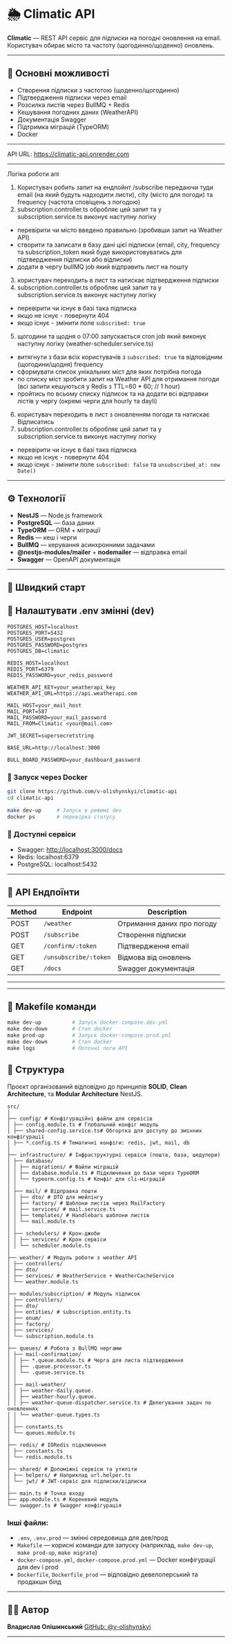 # 🌦️ Climatic API

**Climatic** — REST API сервіс для підписки на погодні оновлення на email. Користувач обирає місто та частоту (щогодинно/щоденно) оновлень.

---

## 📌 Основні можливості

- Створення підписки з частотою (щоденно/щогодинно)
- Підтвердження підписки через email
- Розсилка листів через BullMQ + Redis
- Кешування погодних даних (WeatherAPI)
- Документація Swagger
- Підтримка міграцій (TypeORM)
- Docker

---

API URL: https://climatic-api.onrender.com

---

Логіка роботи апі

1. Користувач робить запит на ендпойнт /subscribe передаючи туди email (на який будуть надходити листи), city (місто для погоди) та frequency (частота сповіщень з погодою)
2. subscription.controller.ts обробляє цей запит та у subscription.service.ts виконує наступну логіку

- перевірити чи місто введено правильно (зробивши запит на Weather API)
- створити та записати в базу дані цієї підписки (email, city, frequency та subscription_token який буде використовуватись для підтвердження підписки або відписки)
- додати в чергу bullMQ job який відправить лист на пошту

3. користувач переходить в лист та натискає підтвердження підписки
4. subscription.controller.ts обробляє цей запит та у subscription.service.ts виконує наступну логіку

- перевірити чи існує в базі така підписка
- якщо не існує - повернути 404
- якщо існує - змінити поле `subscribed: true`

5. щогодини та щодня о 07:00 запускається cron job який виконує наступну логіку (weather-scheduler.service.ts)

- витягнути з бази всіх користувачів з `subscribed: true` та відповідним (щогодини/щодня) frequency
- сформувати список унікальних міст для яких потрібна погода
- по списку міст зробити запит на Weather API для отримання погоди (всі запити кешуються у Redis з TTL=60 \* 60; // 1 hour)
- пройтись по всьому списку підписок та на додати всі відправки лістів у чергу (окремі черги для hourly та dayli)

6. користувач переходить в лист з оновленням погоди та натискає Відписатись
7. subscription.controller.ts обробляє цей запит та у subscription.service.ts виконує наступну логіку

- перевірити чи існує в базі така підписка
- якщо не існує - повернути 404
- якщо існує - змінити поле `subscribed: false` та `unsubscribed_at: new Date()`

---

## ⚙️ Технології

- **NestJS** — Node.js framework
- **PostgreSQL** — база даних
- **TypeORM** — ORM + міграції
- **Redis** — кеш і черги
- **BullMQ** — керування асинхронними задачами
- **@nestjs-modules/mailer** + **nodemailer** — відправка email
- **Swagger** — OpenAPI документація

---

## 🚀 Швидкий старт


## 🔐 Налаштувати .env змінні (dev)

```env
POSTGRES_HOST=localhost
POSTGRES_PORT=5432
POSTGRES_USER=postgres
POSTGRES_PASSWORD=postgres
POSTGRES_DB=climatic

REDIS_HOST=localhost
REDIS_PORT=6379
REDIS_PASSWORD=your_redis_password

WEATHER_API_KEY=your_weatherapi_key
WEATHER_API_URL=https://api.weatherapi.com

MAIL_HOST=your_mail_host
MAIL_PORT=587
MAIL_PASSWORD=your_mail_password
MAIL_FROM=Climatic <your@mail.com>

JWT_SECRET=supersecretstring

BASE_URL=http://localhost:3000

BULL_BOARD_PASSWORD=your_dashboard_password
```

### 🔧 Запуск через Docker

```bash
git clone https://github.com/v-olishynskyi/climatic-api
cd climatic-api

make dev-up     # Запуск в режимі dev
docker ps       # перевірка статусу
```

### 📂 Доступні сервіси

- Swagger: [http://localhost:3000/docs](http://localhost:3000/docs)
- Redis: localhost:6379
- PostgreSQL: localhost:5432

---

## 📧 API Ендпоїнти

| Method | Endpoint              | Description                |
| ------ | --------------------- | -------------------------- |
| POST   | `/weather`            | Отримання даних про погоду |
| POST   | `/subscribe`          | Створення підписки         |
| GET    | `/confirm/:token`     | Підтвердження email        |
| GET    | `/unsubscribe/:token` | Відмова від оновлень       |
| GET    | `/docs`               | Swagger документація       |

---

---

## 📆 Makefile команди

```makefile
make dev-up          # Запуск docker-compose.dev.yml
make dev-down        # Стоп docker
make prod-up         # Запуск docker-compose.prod.yml
make dev-down        # Стоп docker
make logs            # Поточні логи API
```

## 📁 Структура

Проєкт організований відповідно до принципів **SOLID**, **Clean Architecture**, та **Modular Architecture** NestJS.

```
src/
│
├── config/ # Конфігураційні файли для сервісів
│ ├── config.module.ts # Глобальний конфіг модуль
│ ├── shared-config.service.ts# Обгортка для доступу до змінних конфігурації
│ ├── *.config.ts # Тематичні конфіги: redis, jwt, mail, db
│
├── infrastructure/ # Інфраструктурні сервіси (пошта, база, шедулери)
│ ├── database/
│ │ ├── migrations/ # Файли міграцій
│ │ ├── database.module.ts # Підключення до бази через TypeORM
│ │ └── typeorm.config.ts # Конфіг для cli-міграцій
│ │
│ ├── mail/ # Відправка пошти
│ │ ├── dto/ # DTO для мейлінгу
│ │ ├── factory/ # Шаблони листів через MailFactory
│ │ ├── services/ # mail.service.ts
│ │ ├── templates/ # Handlebars шаблони листів
│ │ └── mail.module.ts
│ │
│ ├── schedulers/ # Крон-джоби
│ │ ├── services/ # Крон сервіси
│ │ └── scheduler.module.ts
│
├── weather/ # Модуль роботи з weather API
│ ├── controllers/
│ ├── dto/
│ ├── services/ # WeatherService + WeatherCacheService
│ └── weather.module.ts
│
├── modules/subscription/ # Модуль підписок
│ ├── controllers/
│ ├── dto/
│ ├── entities/ # subscription.entity.ts
│ ├── enum/
│ ├── factory/
│ ├── services/
│ └── subscription.module.ts
│
├── queues/ # Робота з BullMQ чергами
│ ├── mail-confirmation/
│ │ ├── *.queue.module.ts # Черга для листа підтвердження
│ │ ├── .queue.processor.ts
│ │ └── .queue.service.ts
│ │
│ ├── mail-weather/
│ │ ├── weather-daily.queue.
│ │ ├── weather-hourly.queue.
│ │ ├── weather-queue-dispatcher.service.ts # Делегування задач по оновленнях
│ │ └── weather-queue.types.ts
│ │
│ ├── constants.ts
│ └── queues.module.ts
│
├── redis/ # IORedis підключення
│ ├── constants.ts
│ └── redis.module.ts
│
├── shared/ # Допоміжні сервіси та утиліти
│ ├── helpers/ # Наприклад url.helper.ts
│ └── jwt/ # JWT-сервіс для підписки/відписки
│
├── main.ts # Точка входу
├── app.module.ts # Кореневий модуль
└── swagger.ts # Swagger конфігурація
```

### Інші файли:

- `.env`, `.env.prod` — змінні середовища для дев/прод
- `Makefile` — корисні команди для запуску (наприклад, `make dev-up`, `make prod-up`, `make migrate`)
- `docker-compose.yml`, `docker-compose.prod.yml` — Docker конфігурації для dev і prod
- `Dockerfile`, `Dockerfile_prod` — відповідно девелоперський та продакшн білд

---

## 👨‍💼 Автор

**Владислав Олішинський**
[GitHub: @v-olishynskyi](https://github.com/v-olishynskyi)

---
